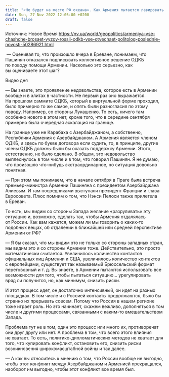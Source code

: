 ```yaml
---
title: "«Не будет на месте РФ океана». Как Армения пытается лавировать между Западом и Москвой — интервью с местным политологом"
date: Sun, 27 Nov 2022 12:05:00 +0200
draft: false
---
```

Источник: Новое Время https://nv.ua/world/geopolitics/armeniya-vse-chashche-brosaet-vyzov-rossii-odkb-vse-otvechaet-politolog-poslednie-novosti-50286921.html


 — Оценивая то, что произошло вчера в Ереване, понимаем, что Пашинян отказался подписывать коллективное решение ОДКБ по поводу помощи Армении. Насколько это серьезно, как вы оцениваете этот шаг?

 Видео дня   

— Вы знаете, это проявление недовольства, которое есть в Армении вообще и в элитах в частности. Не первый раз оно выражается. На прошлом саммите ОДКБ, который в виртуальной форме проходил, было примерно то же самое, и опять были разногласия по этому поводу. Например, со стороны Лукашенко. То есть, ничего там особенно нового в этом нет, кроме того, что в середине сентября примерно была очередная эскалация на границе.

На границе уже не Карабаха с Азербайджаном, а собственно, Республики Армения с Азербайджаном. А Армения является членом ОДКБ, и здесь по букве договора если судить, то, в принципе, другие члены ОДКБ должны были бы оказать поддержку Армении. Этого, естественно, не было сделано. В общем, это недовольство выплеснулось в том числе и в том, что говорил Пашинян. Я не думаю, что произошло что-нибудь экстраординарное, но ситуация довольно понятная.

— При этом мы понимаем, что в начале октября в Праге была встреча премьер-министра Армении Пашиняна с президентом Азербайджана Алиевым. И там посредниками выступали президент Франции  и глава Евросовета. Плюс помним о том, что Нэнси Пелоси   также прилетела в Ереван. 

То есть, мы видим со стороны Запада желание «разруливать» эту ситуацию и, возможно, сделать так, чтобы Армения отдалялась от России. Как вам кажется, можем ли мы говорить о каких-то подобных вещах, об отдалении в ближайшей или средней перспективе Армении от РФ? 

— Я бы сказал, что мы видим это не только со стороны западных стран, мы видим это и со стороны Армении тоже. Действительно, это просто математически считается. Увеличилось количество контактов официальных лиц Армении и США, увеличилось количество контактов с европейцами, существует так называемый Брюссельский формат переговорный и т. д. Вы знаете, в Армении пытаются использовать все возможности для того, чтобы пытаться ситуацию… урегулировать вряд ли получится, но, как минимум, снизить риски.

И этот процесс идет, он достаточно интенсивный, он идет на разных площадках. В том числе и с Россией контакты продолжаются, было бы странно их прерывать совсем. Потому что Россия в нашем регионе тоже играет роль. Но это начинает, скажем вежливо, дополняться в том числе и другими процессами, связанными с каким-то вмешательством Запада.

Проблема тут не в том, один это процесс или много их, противоречат они друг другу или нет. А проблема в том, что всего этого влияния не хватает. То есть, политико-дипломатических методов не хватает для того, что купировать конфликт, остановить его, снизить риски возникновения широкомасштабной войны и так далее.

— А как вы относитесь к мнению о том, что России вообще не выгодно, чтобы этот конфликт между Азербайджаном и Арменией прекращался, наоборот им выгодно, чтобы этот конфликт все время был.
